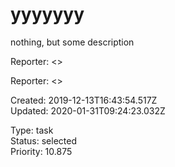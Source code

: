 # yyyyyyy

nothing, but some description

Reporter:  <>

Reporter:  <>

Created: 2019-12-13T16:43:54.517Z  
Updated: 2020-01-31T09:24:23.032Z

Type: task  
Status: selected  
Priority: 10.875
